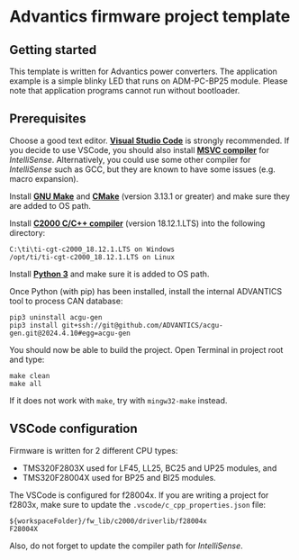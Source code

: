 # Advantics firmware project template

## Getting started

This template is written for Advantics power converters. The application example is a simple blinky LED that runs on ADM-PC-BP25 module. Please note that application programs cannot run without bootloader.

## Prerequisites

Choose a good text editor. [**Visual Studio Code**](https://code.visualstudio.com/Download) is strongly recommended. If you decide to use VSCode, you should also install [**MSVC compiler**](https://visualstudio.microsoft.com/vs/features/cplusplus/) for *IntelliSense*. Alternatively, you could use some other compiler for *IntelliSense* such as GCC, but they are known to have some issues (e.g. macro expansion).

Install [**GNU Make**](http://mingw-w64.org/doku.php/download) and [**CMake**](https://cmake.org/download/) (version 3.13.1 or greater) and make sure they are added to OS path.

Install [**C2000 C/C++ compiler**](https://www.ti.com/tool/C2000-CGT#downloads) (version 18.12.1.LTS) into the following directory:

    C:\ti\ti-cgt-c2000_18.12.1.LTS on Windows
    /opt/ti/ti-cgt-c2000_18.12.1.LTS on Linux

Install [**Python 3**](https://www.python.org/downloads/) and make sure it is added to OS path.

Once Python (with pip) has been installed, install the internal ADVANTICS tool to process CAN database:

    pip3 uninstall acgu-gen
    pip3 install git+ssh://git@github.com/ADVANTICS/acgu-gen.git@2024.4.10#egg=acgu-gen

You should now be able to build the project. Open Terminal in project root and type:

    make clean
    make all

If it does not work with `make`, try with `mingw32-make` instead.

## VSCode configuration

Firmware is written for 2 different CPU types:

- TMS320F2803X used for LF45, LL25, BC25 and UP25 modules, and
- TMS320F28004X used for BP25 and BI25 modules.

The VSCode is configured for f28004x. If you are writing a project for f2803x, make sure to update the `.vscode/c_cpp_properties.json` file:

    ${workspaceFolder}/fw_lib/c2000/driverlib/f28004x
    F28004X

Also, do not forget to update the compiler path for *IntelliSense*.
